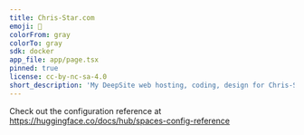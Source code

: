 ```yaml
---
title: Chris-Star.com
emoji: 🪽
colorFrom: gray
colorTo: gray
sdk: docker
app_file: app/page.tsx
pinned: true
license: cc-by-nc-sa-4.0
short_description: 'My DeepSite web hosting, coding, design for Chris-Star.com'
---
```


Check out the configuration reference at https://huggingface.co/docs/hub/spaces-config-reference